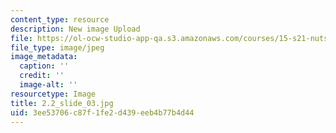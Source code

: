 ```yaml
---
content_type: resource
description: New image Upload
file: https://ol-ocw-studio-app-qa.s3.amazonaws.com/courses/15-s21-nuts-and-bolts-of-business-plans-january-iap-2014/3ee53706c87f1fe2d439eeb4b77b4d44_2.2_slide_03.jpg
file_type: image/jpeg
image_metadata:
  caption: ''
  credit: ''
  image-alt: ''
resourcetype: Image
title: 2.2_slide_03.jpg
uid: 3ee53706-c87f-1fe2-d439-eeb4b77b4d44
---
```

